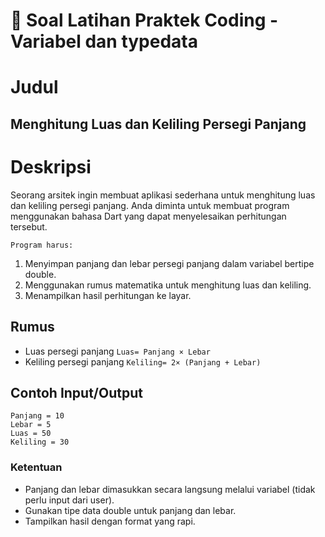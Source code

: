 # 📝 Soal Latihan Praktek Coding - Variabel dan typedata

# Judul
## Menghitung Luas dan Keliling Persegi Panjang

# Deskripsi
Seorang arsitek ingin membuat aplikasi sederhana untuk menghitung luas dan keliling persegi panjang. Anda diminta untuk membuat program menggunakan bahasa Dart yang dapat menyelesaikan perhitungan tersebut.

`Program harus:`
1. Menyimpan panjang dan lebar persegi panjang dalam variabel bertipe double.
2. Menggunakan rumus matematika untuk menghitung luas dan keliling.
3. Menampilkan hasil perhitungan ke layar.

## Rumus
- Luas persegi panjang
    ```Luas= Panjang × Lebar```
- Keliling persegi panjang
    ```Keliling= 2× (Panjang + Lebar) ```

## Contoh Input/Output
``` 
Panjang = 10
Lebar = 5
Luas = 50
Keliling = 30
```

### Ketentuan
- Panjang dan lebar dimasukkan secara langsung melalui variabel (tidak perlu input dari user).
- Gunakan tipe data double untuk panjang dan lebar.
- Tampilkan hasil dengan format yang rapi.